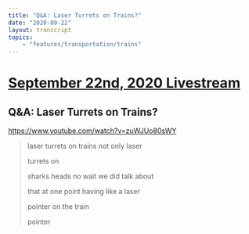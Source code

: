 ```yaml
---
title: "Q&A: Laser Turrets on Trains?"
date: "2020-09-22"
layout: transcript
topics:
    - "features/transportation/trains"
---
```

# [September 22nd, 2020 Livestream](../2020-09-22.md)
## Q&A: Laser Turrets on Trains?
https://www.youtube.com/watch?v=zuWJUo80sWY
> laser turrets on trains not only laser
> 
> turrets on
> 
> sharks heads no wait we did talk about
> 
> that at one point having like a laser
> 
> pointer on the train
> 
> pointer
> 
